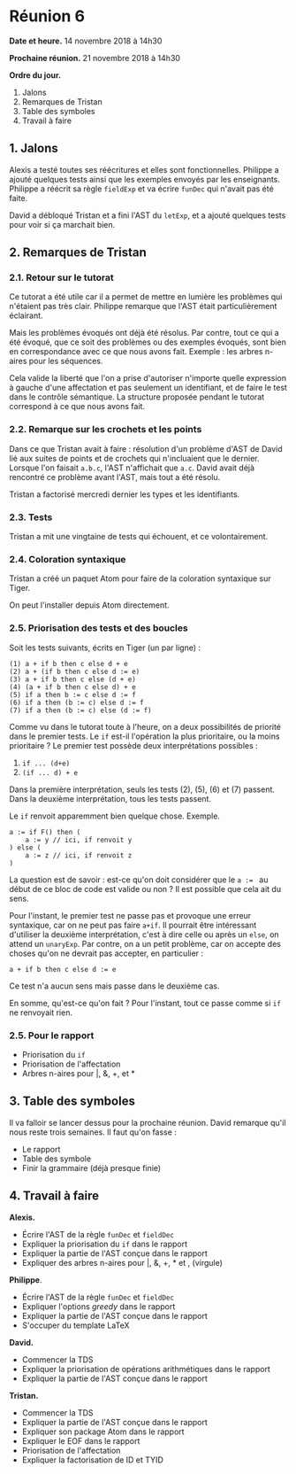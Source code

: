 # Réunion 6

**Date et heure.** 14 novembre 2018 à 14h30

**Prochaine réunion.** 21 novembre 2018 à 14h30

**Ordre du jour.**

1.  Jalons
1.  Remarques de Tristan
1.  Table des symboles
1.  Travail à faire

## 1. Jalons

Alexis a testé toutes ses réécritures et elles sont fonctionnelles. Philippe a ajouté quelques tests ainsi que les exemples envoyés par les enseignants. Philippe a réécrit sa règle `fieldExp` et va écrire `funDec` qui n'avait pas été faite.

David a débloqué Tristan et a fini l'AST du `letExp`, et a ajouté quelques tests pour voir si ça marchait bien.

## 2. Remarques de Tristan

### 2.1. Retour sur le tutorat

Ce tutorat a été utile car il a permet de mettre en lumière les problèmes qui n'étaient pas très clair. Philippe remarque que l'AST était particulièrement éclairant.

Mais les problèmes évoqués ont déjà été résolus. Par contre, tout ce qui a été évoqué, que ce soit des problèmes ou des exemples évoqués, sont bien en correspondance avec ce que nous avons fait. Exemple : les arbres n-aires pour les séquences.

Cela valide la liberté que l'on a prise d'autoriser n'importe quelle expression à gauche d'une affectation et pas seulement un identifiant, et de faire le test dans le contrôle sémantique. La structure proposée pendant le tutorat correspond à ce que nous avons fait.

### 2.2. Remarque sur les crochets et les points

Dans ce que Tristan avait à faire : résolution d'un problème d'AST de David lié aux suites de points et de crochets qui n'incluaient que le dernier. Lorsque l'on faisait `a.b.c`, l'AST n'affichait que `a.c`. David avait déjà rencontré ce problème avant l'AST, mais tout a été résolu.

Tristan a factorisé mercredi dernier les types et les identifiants.

### 2.3. Tests

Tristan a mit une vingtaine de tests qui échouent, et ce volontairement.

### 2.4. Coloration syntaxique

Tristan a créé un paquet Atom pour faire de la coloration syntaxique sur Tiger.

On peut l'installer depuis Atom directement.

### 2.5. Priorisation des tests et des boucles

Soit les tests suivants, écrits en Tiger (un par ligne) :

```
(1) a + if b then c else d + e
(2) a + (if b then c else d := e)
(3) a + if b then c else (d + e)
(4) (a + if b then c else d) + e
(5) if a then b := c else d := f
(6) if a then (b := c) else d := f
(7) if a then (b := c) else (d := f)
```

Comme vu dans le tutorat toute à l'heure, on a deux possibilités de priorité dans le premier tests. Le `if` est-il l'opération la plus prioritaire, ou la moins prioritaire ? Le premier test possède deux interprétations possibles :

1.  `if ... (d+e)`
1.  `(if ... d) + e`

Dans la première interprétation, seuls les tests (2), (5), (6) et (7) passent. Dans la deuxième interprétation, tous les tests passent.

Le `if` renvoit apparemment bien quelque chose. Exemple.

```
a := if F() then (
    a := y // ici, if renvoit y
) else (
    a := z // ici, if renvoit z
)
```

La question est de savoir : est-ce qu'on doit considérer que le `a := ` au début de ce bloc de code est valide ou non ? Il est possible que cela ait du sens.

Pour l'instant, le premier test ne passe pas et provoque une erreur syntaxique, car on ne peut pas faire `a+if`. Il pourrait être intéressant d'utiliser la deuxième interprétation, c'est à dire celle ou après un `else`, on attend un `unaryExp`. Par contre, on a un petit problème, car on accepte des choses qu'on ne devrait pas accepter, en particulier :

```
a + if b then c else d := e
```

Ce test n'a aucun sens mais passe dans le deuxième cas.

En somme, qu'est-ce qu'on fait ? Pour l'instant, tout ce passe comme si `if` ne renvoyait rien.

### 2.5. Pour  le rapport

-   Priorisation du `if`
-   Priorisation de l'affectation
-   Arbres n-aires pour |, &, +, et *

## 3. Table des symboles

Il va falloir se lancer dessus pour la prochaine réunion. David remarque qu'il nous reste trois semaines. Il faut qu'on fasse :

-   Le rapport
-   Table des symbole
-   Finir la grammaire (déjà presque finie)

## 4. Travail à faire

**Alexis.**

-   Écrire l'AST de la règle `funDec` et `fieldDec`
-   Expliquer la priorisation du `if` dans le rapport
-   Expliquer la partie de l'AST conçue dans le rapport
-   Expliquer des arbres n-aires pour |, &, +, * et , (virgule)

**Philippe**.

-   Écrire l'AST de la règle `funDec` et `fieldDec`
-   Expliquer l'options *greedy* dans le rapport
-   Expliquer la partie de l'AST conçue dans le rapport
-   S'occuper du template LaTeX

**David.**

-   Commencer la TDS
-   Expliquer la priorisation de opérations arithmétiques dans le rapport
-   Expliquer la partie de l'AST conçue dans le rapport

**Tristan.**

-   Commencer la TDS
-   Expliquer la partie de l'AST conçue dans le rapport
-   Expliquer son package Atom dans le rapport
-   Expliquer le EOF dans le rapport
-   Priorisation de l'affectation
-   Expliquer la factorisation de ID et TYID
